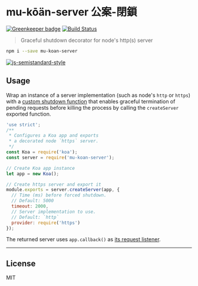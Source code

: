 # mu-kōän-server 公案-閉鎖

[![Greenkeeper badge](https://badges.greenkeeper.io/nfantone/mu-koan-server.svg)](https://greenkeeper.io/)
[![Build Status](https://travis-ci.org/nfantone/mu-koan-server.svg?branch=master)](https://travis-ci.org/nfantone/mu-koan-server)

> Graceful shutdown decorator for node's http(s) server

```sh
npm i --save mu-koan-server
```

[![js-semistandard-style](https://cdn.rawgit.com/flet/semistandard/master/badge.svg)](https://github.com/Flet/semistandard)

## Usage
Wrap an instance of a server implementation (such as node's `http` or `https`) with a [custom shutdown function][1] that enables graceful termination of pending requests before killing the process by calling the `createServer` exported function.

```javascript
'use strict';
/**
 * Configures a Koa app and exports 
 * a decorated node `https` server.
 */
const Koa = require('koa');
const server = require('mu-koan-server');

// Create Koa app instance
let app = new Koa();

// Create https server and export it
module.exports = server.createServer(app, {
  // Time (ms) before forced shutdown.
  // Default: 5000
  timeout: 2000,
  // Server implementation to use.
  // Default: `http`
  provider: require('https')
});

```

The returned server uses `app.callback()` as [its request listener][2].


---

## License
MIT

[1]: [https://npmjs.org/http-shutdown]
[2]: [https://nodejs.org/api/http.html#http_http_createserver_requestlistener]
